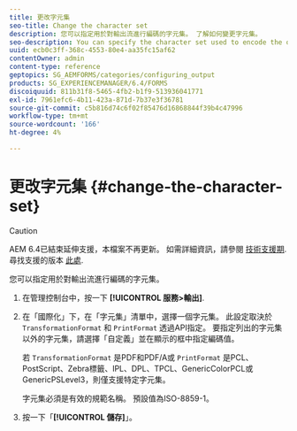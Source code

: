 ```yaml
---
title: 更改字元集
seo-title: Change the character set
description: 您可以指定用於對輸出流進行編碼的字元集。 了解如何變更字元集。
seo-description: You can specify the character set used to encode the output stream. Learn how you can change the character set.
uuid: ecb0c3ff-368c-4553-80e4-aa35fc15af62
contentOwner: admin
content-type: reference
geptopics: SG_AEMFORMS/categories/configuring_output
products: SG_EXPERIENCEMANAGER/6.4/FORMS
discoiquuid: 811b31f8-5465-4fb2-b1f9-513936041771
exl-id: 7961efc6-4b11-423a-871d-7b37e3f36781
source-git-commit: c5b816d74c6f02f85476d16868844f39b4c47996
workflow-type: tm+mt
source-wordcount: '166'
ht-degree: 4%

---
```


# 更改字元集 {#change-the-character-set}

>[!CAUTION]
>
>AEM 6.4已結束延伸支援，本檔案不再更新。 如需詳細資訊，請參閱 [技術支援期](https://helpx.adobe.com//tw/support/programs/eol-matrix.html). 尋找支援的版本 [此處](https://experienceleague.adobe.com/docs/).

您可以指定用於對輸出流進行編碼的字元集。

1. 在管理控制台中，按一下 **[!UICONTROL 服務>輸出]**.
1. 在「國際化」下，在「字元集」清單中，選擇一個字元集。 此設定取決於 `TransformationFormat` 和 `PrintFormat` 透過API指定。 要指定列出的字元集以外的字元集，請選擇「自定義」並在顯示的框中指定編碼值。

   若 `TransformationFormat` 是PDF和PDF/A或 `PrintFormat` 是PCL、PostScript、Zebra標籤、IPL、DPL、TPCL、GenericColorPCL或GenericPSLevel3，則僅支援特定字元集。

   字元集必須是有效的規範名稱。 預設值為ISO-8859-1。

1. 按一下「**[!UICONTROL 儲存]**」。
